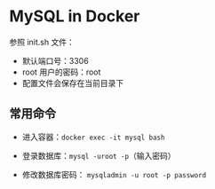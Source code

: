 # MySQL in Docker

参照 init.sh 文件：

- 默认端口号：3306
- root 用户的密码：root
- 配置文件会保存在当前目录下



## 常用命令

- 进入容器：`docker exec -it mysql bash`

- 登录数据库：`mysql -uroot -p`（输入密码）

- 修改数据库密码： `mysqladmin -u root -p password`

